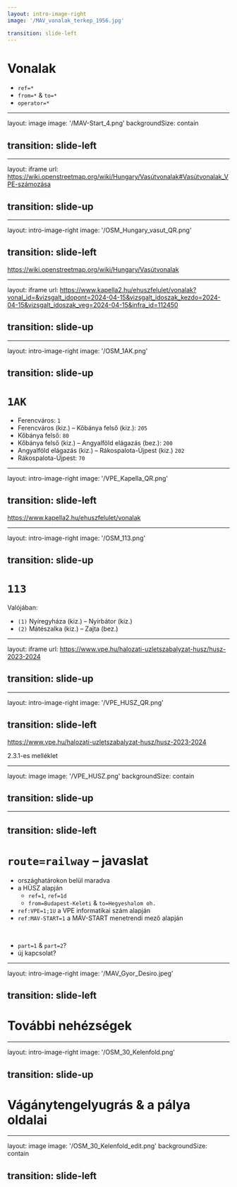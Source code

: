 ```yaml
---
layout: intro-image-right
image: '/MAV_vonalak_terkep_1956.jpg'

transition: slide-left
---
```


# Vonalak

- `ref=*`
- `from=*` & `to=*`
- `operator=*`


---
layout: image
image: '/MAV-Start_4.png'
backgroundSize: contain

transition: slide-left
---


---
layout: iframe
url: https://wiki.openstreetmap.org/wiki/Hungary/Vasútvonalak#Vasútvonalak_VPE-számozása

transition: slide-up
---


---
layout: intro-image-right
image: '/OSM_Hungary_vasut_QR.png'

transition: slide-left
---

https://wiki.openstreetmap.org/wiki/Hungary/Vasútvonalak


---
layout: iframe
url: https://www.kapella2.hu/ehuszfelulet/vonalak?vonal_id=&vizsgalt_idopont=2024-04-15&vizsgalt_idoszak_kezdo=2024-04-15&vizsgalt_idoszak_veg=2024-04-15&infra_id=112450

transition: slide-up
---


---
layout: intro-image-right
image: '/OSM_1AK.png'

transition: slide-up
---

# `1AK`

- Ferencváros: `1`
- Ferencváros (kiz.) – Kőbánya felső (kiz.): `205`
- Kőbánya felső: `80`
- Kőbánya felső (kiz.) – Angyalföld elágazás (bez.): `200`
- Angyalföld elágazás (kiz.) – Rákospalota-Újpest (kiz.) `202`
- Rákospalota-Újpest: `70`


---
layout: intro-image-right
image: '/VPE_Kapella_QR.png'

transition: slide-left
---

https://www.kapella2.hu/ehuszfelulet/vonalak


---
layout: intro-image-right
image: '/OSM_113.png'

transition: slide-up
---

# `113`

Valójában:
- `(1)` Nyíregyháza (kiz.) – Nyírbátor (kiz.)
- `(2)` Mátészalka (kiz.) – Zajta (bez.)


---
layout: iframe
url: https://www.vpe.hu/halozati-uzletszabalyzat-husz/husz-2023-2024

transition: slide-up
---


---
layout: intro-image-right
image: '/VPE_HUSZ_QR.png'

transition: slide-left
---

https://www.vpe.hu/halozati-uzletszabalyzat-husz/husz-2023-2024

2.3.1-es melléklet


---
layout: image
image: '/VPE_HUSZ.png'
backgroundSize: contain

transition: slide-up
---


---
transition: slide-left
---

# `route=railway` – javaslat

- országhatárokon belül maradva
- a HÜSZ alapján
    - `ref=1`, `ref=1d`
    - `from=Budapest-Keleti` & `to=Hegyeshalom oh.`
- `ref:VPE=1;1U` a VPE informatikai szám alapján
- `ref:MAV-START=1` a MÁV-START menetrendi mező alapján

‎
- `part=1` & `part=2`?
- új kapcsolat?


---
layout: intro-image-right
image: '/MAV_Gyor_Desiro.jpeg'

transition: slide-left
---

# További nehézségek


---
layout: intro-image-right
image: '/OSM_30_Kelenfold.png'

transition: slide-up
---

# Vágánytengelyugrás & a pálya oldalai


---
layout: image
image: '/OSM_30_Kelenfold_edit.png'
backgroundSize: contain

transition: slide-left
---
